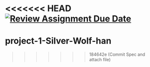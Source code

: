 <<<<<<< HEAD
[![Review Assignment Due Date](https://classroom.github.com/assets/deadline-readme-button-22041afd0340ce965d47ae6ef1cefeee28c7c493a6346c4f15d667ab976d596c.svg)](https://classroom.github.com/a/ftfveIGX)
=======
# project-1-Silver-Wolf-han
>>>>>>> 184642e (Commit Spec and attach file)

